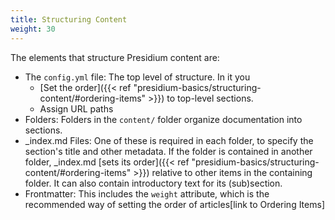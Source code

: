 ```yaml
---
title: Structuring Content
weight: 30
---
```

The elements that structure Presidium content are:
* The `config.yml` file: The top level of structure. In it you 
  * [Set the order]({{< ref "presidium-basics/structuring-content/#ordering-items" >}}) to top-level sections.
  * Assign URL paths
* Folders: Folders in the `content/` folder organize documentation into sections.
* _index.md Files: One of these is required in each folder, to specify the section's title and other metadata. If the folder is contained in another folder, _index.md [sets its order]({{< ref "presidium-basics/structuring-content/#ordering-items" >}}) relative to other items in the containing folder. It can also contain introductory text for its (sub)section.
* Frontmatter: This includes the `weight` attribute, which is the recommended way of setting the order of articles[link to Ordering Items]